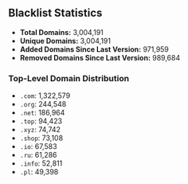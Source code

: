 ## Blacklist Statistics

- **Total Domains:** 3,004,191
- **Unique Domains:** 3,004,191
- **Added Domains Since Last Version:** 971,959
- **Removed Domains Since Last Version:** 989,684

### Top-Level Domain Distribution

-  `.com`: 1,322,579
-  `.org`: 244,548
-  `.net`: 186,964
-  `.top`: 94,423
-  `.xyz`: 74,742
-  `.shop`: 73,108
-  `.io`: 67,583
-  `.ru`: 61,286
-  `.info`: 52,811
-  `.pl`: 49,398
